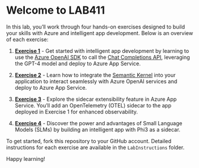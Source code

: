 # Welcome to LAB411

In this lab, you’ll work through four hands-on exercises designed to build your skills with Azure and intelligent app development. Below is an overview of each exercise:

1. [**Exercise 1**](./LabInstructions/Exercise-1.md) - Get started with intelligent app development by learning to use the [Azure OpenAI SDK](https://learn.microsoft.com/en-us/dotnet/api/overview/azure/ai.openai-readme?view=azure-dotnet) to call the [Chat Completions API](https://learn.microsoft.com/en-us/dotnet/api/overview/azure/ai.openai-readme?view=azure-dotnet#chat-completion), leveraging the GPT-4 model and deploy to Azure App Service.
  
2. [**Exercise 2**](./LabInstructions/Exercise-2.md) - Learn how to integrate the [Semantic Kernel](https://learn.microsoft.com/en-us/semantic-kernel/get-started/quick-start-guide?pivots=programming-language-csharp) into your application to interact seamlessly with Azure OpenAI services and deploy to Azure App Service.
  
3. [**Exercise 3**](./LabInstructions/Exercise-3.md) - Explore the sidecar extensibility feature in Azure App Service. You’ll add an OpenTelemetry (OTEL) sidecar to the app deployed in Exercise 1 for enhanced observability.
  
4. [**Exercise 4**](./LabInstructions/Exercise-4.md) - Discover the power and advantages of Small Language Models (SLMs) by building an intelligent app with Phi3 as a sidecar.

To get started, fork this repository to your GitHub account. Detailed instructions for each exercise are available in the `LabInstructions` folder.

Happy learning!
